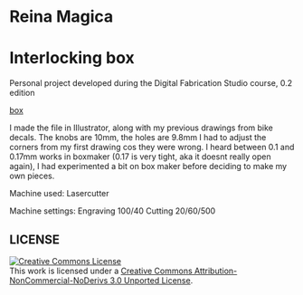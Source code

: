 # Reina Magica
# Interlocking box

Personal project developed during the Digital Fabrication Studio course, 0.2 edition

[box](http://fablab.aalto.fi/site/sites/default/files/styles/flickr-img-content/public/004.JPG)

I made the file in Illustrator, along with my previous drawings from bike decals. The knobs are 10mm, the holes are 9.8mm I had to adjust the corners from my first drawing cos they were wrong. I heard between 0.1 and 0.17mm works in boxmaker (0.17 is very tight, aka it doesnt really open again), I had experimented a bit on box maker before deciding to make my own pieces.

Machine used: Lasercutter

Machine settings: 
Engraving 100/40 Cutting 20/60/500

## LICENSE
<a rel="license" href="http://creativecommons.org/licenses/by-nc-nd/3.0/deed.en_US"><img alt="Creative Commons License" style="border-width:0" src="http://i.creativecommons.org/l/by-nc-nd/3.0/88x31.png" /></a><br />This work is licensed under a <a rel="license" href="http://creativecommons.org/licenses/by-nc-nd/3.0/deed.en_US">Creative Commons Attribution-NonCommercial-NoDerivs 3.0 Unported License</a>.